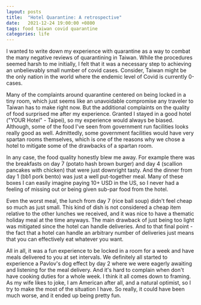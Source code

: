 ```yaml
---
layout: posts
title:  "Hotel Quarantine: A retrospective"
date:   2021-12-24 19:00:00 +0800
tags: food taiwan covid quarantine
categories: life
---
```


I wanted to write down my experience with quarantine as a way to combat the many
negative reviews of quarantining in Taiwan. While the procedures seemed harsh to me
initially, I felt that it was a necessary step to achieving an unbelievably small number
of covid cases. Consider, Taiwan might be the only nation in the world where the endemic
level of Covid is currently 0-cases.

Many of the complaints around quarantine centered on being locked in a tiny room, which
just seems like an unavoidable compromise any traveler to Taiwan has to make right now.
But the additional complaints on the quality of food surprised me after my experience.
Granted I stayed in a good hotel ("YOUR Hotel" - Taipei), so my experience would always
be biased. Although, some of the food I've seen from government run facilities looks
really good as well. Admittedly, some government facilities would have very spartan
rooms themselves, which is one of the reasons why we chose a hotel to mitigate some of
the drawbacks of a spartan room.

In any case, the food quality honestly blew me away. For example there was the
breakfasts on day 7 (potato hash brown burger) and day 4 (scallion pancakes with
chicken) that were just downright tasty. And the dinner from day 1 (bb1 pork bento) was
just a well put-together meal. Many of these boxes I can easily imagine paying 10+ USD
in the US, so I never had a feeling of missing out or being given sub-par food from the
hotel.

Even the worst meal, the lunch from day 7 (rice ball soup) didn't feel cheap so much as
just small. This kind of dish is not considered a cheap item relative to the other
lunches we received, and it was nice to have a thematic holiday meal at the time
anyways. The main drawback of just being too light was mitigated since the hotel can
handle deliveries. And to that final point - the fact that a hotel can handle an
arbitrary number of deliveries just means that you can effectively eat whatever you
want.

All in all, it was a fun experience to be locked in a room for a week and have meals
delivered to you at set intervals. We definitely all started to experience a Pavlov's
dog effect by day 2 where we were eagerly awaiting and listening for the meal delivery.
And it's hard to complain when don't have cooking duties for a whole week. I think it
all comes down to framing. As my wife likes to joke, I am American after all, and a
natural optimist, so I try to make the most of the situation I have. So really, it could
have been much worse, and it ended up being pretty fun.